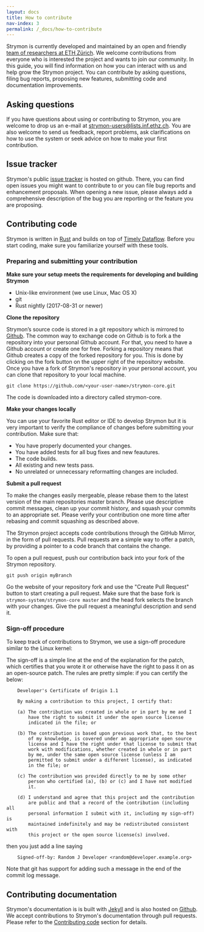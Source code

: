 ```yaml
---
layout: docs
title: How to contribute
nav-index: 3
permalink: /_docs/how-to-contribute
---
```


Strymon is currently developed and maintained by an open and friendly [team of researchers at ETH Zürich](http://strymon.systems.ethz.ch/about.html).
We welcome contributions from everyone who is interested the project and wants to join our community.
In this guide, you will find information on how you can interact with us and help grow the Strymon project. You can contribute by asking questions, filing bug reports, proposing new features, submitting code and documentation improvements.


Asking questions
------------------
If you have questions about using or contributing to Strymon, you are welcome to drop us an e-mail at [strymon-users@lists.inf.ethz.ch](mailto:strymon-users@lists.inf.ethz.ch).
You are also welcome to send us feedback, report problems, ask clarifications on how to use the system or seek advice on how to make your first contribution.

Issue tracker
---------------
Strymon's public [issue tracker](https://github.com/strymon-system/strymon-core/issues) is hosted on github. There, you can find open issues you might want to contribute to or you can file bug reports and enhancement proposals. When opening a new issue, please always add a comprehensive description of the bug you are reporting or the feature you are proposing.


Contributing code
------------------
Strymon is written in [Rust](https://www.rust-lang.org/en-US/) and builds on top of [Timely Dataflow](https://github.com/frankmcsherry/timely-dataflow). Before you start coding, make sure you familiarize yourself with these tools.

### Preparing and submitting your contribution

**Make sure your setup meets the requirements for developing and building Strymon**

- Unix-like environment (we use Linux, Mac OS X)
- git
- Rust nightly (2017-08-31 or newer)

**Clone the repository**

Strymon’s source code is stored in a git repository which is mirrored to [Github](https://github.com/strymon-system/strymon-core). The common way to exchange code on Github is to fork a the repository into your personal Github account. For that, you need to have a Github account or create one for free. Forking a repository means that Github creates a copy of the forked repository for you. This is done by clicking on the fork button on the upper right of the repository website. Once you have a fork of Strymon's repository in your personal account, you can clone that repository to your local machine.

`git clone https://github.com/<your-user-name>/strymon-core.git`

The code is downloaded into a directory called strymon-core.

**Make your changes locally**

You can use your favorite Rust editor or IDE to develop Strymon but it is very important to verify the compliance of changes before submitting your contribution.
Make sure that:

- You have properly documented your changes.
- You have added tests for all bug fixes and new feautures.
- The code builds.
- All existing and new tests pass.
- No unrelated or unnecessary reformatting changes are included.

**Submit a pull request**

To make the changes easily mergeable, please rebase them to the latest version of the main repositories master branch. Please use descriptive commit messages, clean up your commit history, and squash your commits to an appropriate set. Please verify your contribution one more time after rebasing and commit squashing as described above.

The Strymon project accepts code contributions through the GitHub Mirror, in the form of pull requests. Pull requests are a simple way to offer a patch, by providing a pointer to a code branch that contains the change.

To open a pull request, push our contribution back into your fork of the Strymon repository.

`git push origin myBranch`

Go the website of your repository fork and use the "Create Pull Request" button to start creating a pull request. Make sure that the base fork is `strymon-system/strymon-core master` and the head fork selects the branch with your changes. Give the pull request a meaningful description and send it.


### Sign-off procedure

To keep track of contributions to Strymon, we use a sign-off procedure similar to the Linux kernel:

The sign-off is a simple line at the end of the explanation for the patch, which certifies that you wrote it or otherwise have the right to pass it on as an open-source patch.  The rules are pretty simple: if you can certify the below:

        Developer's Certificate of Origin 1.1

        By making a contribution to this project, I certify that:

        (a) The contribution was created in whole or in part by me and I
            have the right to submit it under the open source license
            indicated in the file; or

        (b) The contribution is based upon previous work that, to the best
            of my knowledge, is covered under an appropriate open source
            license and I have the right under that license to submit that
            work with modifications, whether created in whole or in part
            by me, under the same open source license (unless I am
            permitted to submit under a different license), as indicated
            in the file; or

        (c) The contribution was provided directly to me by some other
            person who certified (a), (b) or (c) and I have not modified
            it.

        (d) I understand and agree that this project and the contribution
            are public and that a record of the contribution (including all
            personal information I submit with it, including my sign-off) is
            maintained indefinitely and may be redistributed consistent with
            this project or the open source license(s) involved.

   then you just add a line saying

        Signed-off-by: Random J Developer <random@developer.example.org>

   Note that git has support for adding such a message in the end of the commit
   log message.


Contributing documentation
--------------------------
Strymon's documentation is is built with [Jekyll](https://jekyllrb.com/) and is also hosted on [Github](https://github.com/strymon-system/strymon-system.github.io).
We accept contributions to Strymon's documentation through pull requests. Please refer to the [Contributing code](#contributing-code) section for details.
